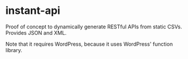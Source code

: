 instant-api
===========

Proof of concept to dynamically generate RESTful APIs from static CSVs. Provides JSON and XML.

Note that it requires WordPress, because it uses WordPress' function library.